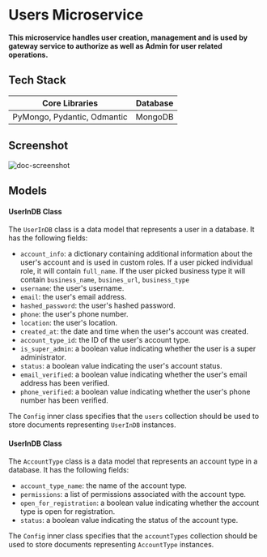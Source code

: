 # Users Microservice

**This microservice handles user creation, management and is used by gateway service to authorize as well as Admin for user related operations.**

## Tech Stack

| Core Libraries              | Database |
| --------------------------- | :------: |
| PyMongo, Pydantic, Odmantic | MongoDB  |

## Screenshot

<img src="https://i.ibb.co/DWMYtwG/doc-screenshot.png" alt="doc-screenshot" border="0"/>

## Models

#### UserInDB Class

The `UserInDB` class is a data model that represents a user in a database. It has the following fields:

- `account_info`: a dictionary containing additional information about the user's account and is used in custom roles. If a user picked individual role, it will contain `full_name`. If the user picked business type it will contain `business_name`, `busines_url`, `business_type`
- `username`: the user's username.
- `email`: the user's email address.
- `hashed_password`: the user's hashed password.
- `phone`: the user's phone number.
- `location`: the user's location.
- `created_at`: the date and time when the user's account was created.
- `account_type_id`: the ID of the user's account type.
- `is_super_admin`: a boolean value indicating whether the user is a super administrator.
- `status`: a boolean value indicating the user's account status.
- `email_verified`: a boolean value indicating whether the user's email address has been verified.
- `phone_verified`: a boolean value indicating whether the user's phone number has been verified.

The `Config` inner class specifies that the `users` collection should be used to store documents representing `UserInDB` instances.

#### UserInDB Class

The `AccountType` class is a data model that represents an account type in a database. It has the following fields:

- `account_type_name`: the name of the account type.
- `permissions`: a list of permissions associated with the account type.
- `open_for_registration`: a boolean value indicating whether the account type is open for registration.
- `status`: a boolean value indicating the status of the account type.

The `Config` inner class specifies that the `accountTypes` collection should be used to store documents representing `AccountType` instances.
